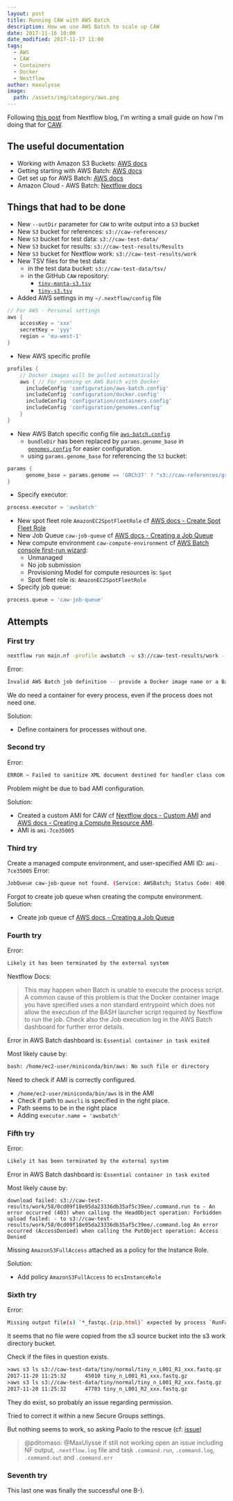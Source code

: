 ```yaml
---
layout: post
title: Running CAW with AWS Batch
description: How we use AWS Batch to scale up CAW
date: 2017-11-16 10:00
date_modified: 2017-11-17 11:00
tags:
  - AWS
  - CAW
  - Containers
  - Docker
  - Nextflow
author: maxulysse
image:
  path: /assets/img/category/aws.png
---
```


Following [this post](https://www.nextflow.io/blog/2017/scaling-with-aws-batch.html) from Nextflow blog, I'm writing a small guide on how I'm doing that for [CAW](http://opensource.scilifelab.se/projects/caw/).

## The useful documentation

- Working with Amazon S3 Buckets: [AWS docs](https://docs.aws.amazon.com/AmazonS3/latest/dev/UsingBucket.html)
- Getting starting with AWS Batch: [AWS docs](https://docs.aws.amazon.com/batch/latest/userguide/Batch_GetStarted.html)
- Get set up for AWS Batch: [AWS docs](https://docs.aws.amazon.com/batch/latest/userguide/get-set-up-for-aws-batch.html)
- Amazon Cloud - AWS Batch: [Nextflow docs](https://www.nextflow.io/docs/latest/awscloud.html#aws-batch)

## Things that had to be done

- New `--outDir` parameter for `CAW` to write output into a `S3` bucket
- New `S3` bucket for references: `s3://caw-references/`
- New `S3` bucket for test data: `s3://caw-test-data/`
- New `S3` bucket for results: `s3://caw-test-results/Results`
- New `S3` bucket for Nextflow work: `s3://caw-test-results/work`
- New TSV files for the test data:
  - in the test data bucket: `s3://caw-test-data/tsv/`
  - in the GitHub `CAW` repository:
    - [`tiny-manta-s3.tsv`](https://github.com/MaxUlysse/CAW/blob/1.2.5/data/tsv/tiny-manta-s3.tsv)
    - [`tiny-s3.tsv`](https://github.com/MaxUlysse/CAW/blob/1.2.5/data/tsv/tiny-s3.tsv)
- Added AWS settings in my `~/.nextflow/config` file

```groovy
// For AWS - Personal settings
aws {
    accessKey = 'xxx'
    secretKey = 'yyy'
    region = 'eu-west-1'
}
```

- New AWS specific profile

```groovy
profiles {
    // Docker images will be pulled automatically
    aws { // For running on AWS Batch with Docker
      includeConfig 'configuration/aws-batch.config'
      includeConfig 'configuration/docker.config'
      includeConfig 'configuration/containers.config'
      includeConfig 'configuration/genomes.config'
    }
}
```

- New AWS Batch specific config file [`aws-batch.config`](https://github.com/MaxUlysse/CAW/blob/1.2.5/configuration/aws-batch.config)
  - `bundleDir` has been replaced by `params.genome_base` in [`genomes.config`](https://github.com/scilifelab/CAW/blob/master/configuration/genomes.config) for easier configuration.
  - using `params.genome_base` for referencing the `S3` bucket:

```groovy
params {
      genome_base = params.genome == 'GRCh37' ? "s3://caw-references/grch37" : params.genome == 'GRCh38' ? "s3://caw-references/grch38" : "s3://caw-references/smallgrch37"
}
```

- Specify executor:

```groovy
process.executor = 'awsbatch'
```

- New spot fleet role `AmazonEC2SpotFleetRole` cf [AWS docs - Create Spot Fleet Role](https://docs.aws.amazon.com/batch/latest/userguide/spot_fleet_IAM_role.html)
- New Job Queue `caw-job-queue` cf [AWS docs - Creating a Job Queue](https://docs.aws.amazon.com/batch/latest/userguide/create-job-queue.html)
- New compute environment `caw-compute-environment` cf [AWS Batch console first-run wizard](https://eu-west-1.console.aws.amazon.com/batch/home?region=eu-west-1#/wizard):
  - Unmanaged
  - No job submission
  - Provisioning Model for compute resources is: `Spot`
  - Spot fleet role is: `AmazonEC2SpotFleetRole`
- Specify job queue:

```groovy
process.queue = 'caw-job-queue'
```

## Attempts

### First try

```bash
nextflow run main.nf -profile awsbatch -w s3://caw-test-results/work --outDir s3://caw-test-results/Results --sample s3://caw-test-data/tsv/tiny-s3.tsv --verbose --genome smallGRCh37
```

Error:

```bash
Invalid AWS Batch job definition -- provide a Docker image name or a Batch job definition name
```

We do need a container for every process, even if the process does not need one.

Solution:

- Define containers for processes without one.

### Second try

Error:

```bash
ERROR ~ Failed to sanitize XML document destined for handler class com.amazonaws.services.s3.model.transform.XmlResponsesSaxParser$ListBucketHandler
```

Problem might be due to bad AMI configuration.

Solution:
- Created a custom AMI for CAW cf [Nextflow docs - Custom AMI](https://www.nextflow.io/docs/latest/awscloud.html#custom-ami) and [AWS docs - Creating a Compute Resource AMI](https://docs.aws.amazon.com/batch/latest/userguide/create-batch-ami.html).
- AMI is `ami-7ce35005`

### Third try

Create a managed compute environment, and user-specified AMI ID: `ami-7ce35005`
Error:

```bash
JobQueue caw-job-queue not found. (Service: AWSBatch; Status Code: 400; Error Code: ClientException; Request ID: 778694b4-cecf-11e7-b649-9f5e67e1cb80)
```

Forgot to create job queue when creating the compute environment.
Solution:

- Create job queue cf [AWS docs - Creating a Job Queue](https://docs.aws.amazon.com/batch/latest/userguide/create-job-queue.html)

### Fourth try

Error:

```bash
Likely it has been terminated by the external system
```

Nextflow Docs:
> This may happen when Batch is unable to execute the process script. A common cause of this problem is that the Docker container image you have specified uses a non standard entrypoint which does not allow the execution of the BASH launcher script required by Nextflow to run the job.
> Check also the Job execution log in the AWS Batch dashboard for further error details.

Error in AWS Batch dashboard is: `Essential container in task exited`

Most likely cause by:

```bash
bash: /home/ec2-user/miniconda/bin/aws: No such file or directory
```

Need to check if AMI is correctly configured.

- `/home/ec2-user/miniconda/bin/aws` is in the AMI
- Check if path to `awscli` is specified in the right place.
- Path seems to be in the right place
- Adding `executor.name = 'awsbatch'`

### Fifth try

Error:

```bash
Likely it has been terminated by the external system
```

Error in AWS Batch dashboard is: `Essential container in task exited`

Most likely cause by:

```text
download failed: s3://caw-test-results/work/58/0cd09f18e95da23336db35af5c39ee/.command.run to - An error occurred (403) when calling the HeadObject operation: Forbidden
upload failed: - to s3://caw-test-results/work/58/0cd09f18e95da23336db35af5c39ee/.command.log An error occurred (AccessDenied) when calling the PutObject operation: Access Denied
```

Missing `AmazonS3FullAccess` attached as a policy for the Instance Role.

Solution:

- Add policy `AmazonS3FullAccess` to `ecsInstanceRole`

### Sixth try

Error:

```bash
Missing output file(s) `*_fastqc.{zip,html}` expected by process `RunFastQC (1234-1234N_1)`
```

It seems that no file were copied from the s3 source bucket into the s3 work directory bucket.

Check if the files in question exists.

```bash
≻aws s3 ls s3://caw-test-data/tiny/normal/tiny_n_L001_R1_xxx.fastq.gz
2017-11-20 11:25:32      45010 tiny_n_L001_R1_xxx.fastq.gz
≻aws s3 ls s3://caw-test-data/tiny/normal/tiny_n_L001_R2_xxx.fastq.gz
2017-11-20 11:25:32      47703 tiny_n_L001_R2_xxx.fastq.gz
```

They do exist, so probably an issue regarding permission.

Tried to correct it within a new Secure Groups settings.

But nothing seems to work, so asking Paolo to the rescue (cf: [issue](https://github.com/nextflow-io/nextflow/issues/535))

> @pditomaso: @MaxUlysse if still not working open an issue including NF output, `.nextflow.log` file and task `.command.run`, `.command.log`, `.command.out` and `.command.err`

### Seventh try

This last one was finally the successful one B-).
